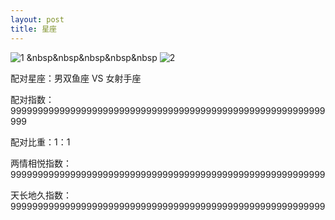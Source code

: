 ```yaml
---
layout: post
title: 星座
---
```

![1](http://leiguo.info/images/sheshou.png)  &nbsp&nbsp&nbsp&nbsp&nbsp ![2](http://leiguo.info/images/shuangyu.png)

配对星座：男双鱼座 VS 女射手座

配对指数：9999999999999999999999999999999999999999999999999999999999999

配对比重：1：1

两情相悦指数：9999999999999999999999999999999999999999999999999999999999

天长地久指数：9999999999999999999999999999999999999999999999999999999999